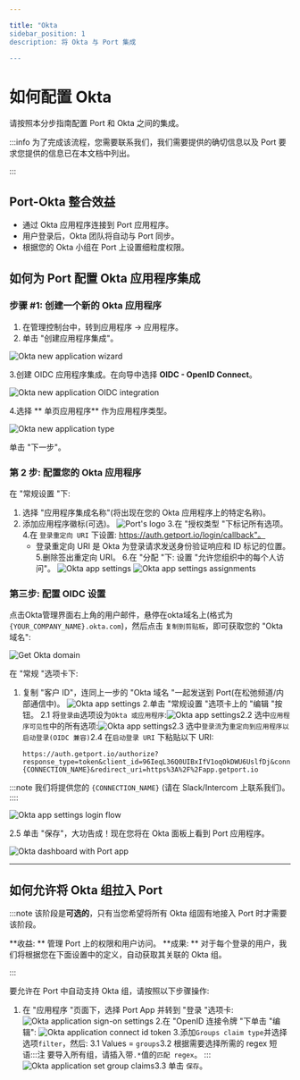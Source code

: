 ```yaml
---

title: "Okta
sidebar_position: 1
description: 将 Okta 与 Port 集成

---
```


# 如何配置 Okta

请按照本分步指南配置 Port 和 Okta 之间的集成。

:::info 为了完成该流程，您需要联系我们，我们需要提供的确切信息以及 Port 要求您提供的信息已在本文档中列出。

:::

## Port-Okta 整合效益

* 通过 Okta 应用程序连接到 Port 应用程序。
* 用户登录后，Okta 团队将自动与 Port 同步。
* 根据您的 Okta 小组在 Port 上设置细粒度权限。

## 如何为 Port 配置 Okta 应用程序集成

### 步骤 #1: 创建一个新的 Okta 应用程序

1. 在管理控制台中，转到应用程序 -> 应用程序。
2. 单击 "创建应用程序集成"。

![Okta new application wizard](../../../static/img/sso/okta/OktaCreateApp.png)

3.创建 OIDC 应用程序集成。在向导中选择 **OIDC - OpenID Connect**。

![Okta new application OIDC integration](../../../static/img/sso/okta/OktaCreateAppIntegration.png)

4.选择 ** 单页应用程序** 作为应用程序类型。

![Okta new application type](../../../static/img/sso/okta/OktaSetAppType.png)

单击 "下一步"。

### 第 2 步: 配置您的 Okta 应用程序

在 "常规设置 "下: 

1. 选择 "应用程序集成名称"(将出现在您的 Okta 应用程序上的特定名称)。
2. 添加应用程序徽标(可选)。
    ![Port's logo](../../../static/img/sso/general-assets/PortLogo.png)
3.在 "授权类型 "下标记所有选项。
4.在 `登录重定向 URI` 下设置: https://auth.getport.io/login/callback"。
    - 登录重定向 URI 是 Okta 为登录请求发送身份验证响应和 ID 标记的位置。
5.删除签出重定向 URI。
6.在 "分配 "下: 设置 "允许您组织中的每个人访问"。
    ![Okta app settings](../../../static/img/sso/okta/AppIntegrationSettings.png)
    ![Okta app settings assignments](../../../static/img/sso/okta/AppSettingsAssignments.png)

### 第三步: 配置 OIDC 设置

点击Okta管理界面右上角的用户邮件，悬停在okta域名上(格式为`{YOUR_COMPANY_NAME}.okta.com`)，然后点击 `复制到剪贴板`，即可获取您的 "Okta域名": 

![Get Okta domain](../../../static/img/sso/okta/OktaGetDomain.png)

在 "常规 "选项卡下: 

1. 复制 "客户 ID"，连同上一步的 "Okta 域名 "一起发送到 Port(在松弛频道/内部通信中)。
    ![Okta app settings](../../../static/img/sso/okta/OktaAppSettingsPage.png)
2.单击 "常规设置 "选项卡上的 "编辑 "按钮。
    2.1 将`登录由`选项设为`Okta 或应用程序`:![Okta app settings](../../../static/img/sso/okta/OktaAppLoginInitiation.png)2.2 选中`应用程序可见性`中的所有选项:![Okta app settings](../../../static/img/sso/okta/OktaAppVisibilitySettings.png)2.3 选中`登录流`为`重定向到应用程序以启动登录(OIDC 兼容)`2.4 在`启动登录 URI` 下粘贴以下 URI: 


   ```text showLineNumbers
   https://auth.getport.io/authorize?response_type=token&client_id=96IeqL36Q0UIBxIfV1oqOkDWU6UslfDj&connection={CONNECTION_NAME}&redirect_uri=https%3A%2F%2Fapp.getport.io
   ```


:::note 我们将提供您的 `{CONNECTION_NAME}` (请在 Slack/Intercom 上联系我们)。 :::: 

![Okta app settings login flow](../../../static/img/sso/okta/OktaAppLoginflowSettings.png)

2.5 单击 "保存"，大功告成！现在您将在 Okta 面板上看到 Port 应用程序。

![Okta dashboard with Port app](../../../static/img/sso/okta/OktaDashboard.png)

---

## 如何允许将 Okta 组拉入 Port

:::note 该阶段是**可选的**，只有当您希望将所有 Okta 组固有地接入 Port 时才需要该阶段。

**收益: ** 管理 Port 上的权限和用户访问。 **成果: ** 对于每个登录的用户，我们将根据您在下面设置中的定义，自动获取其关联的 Okta 组。

:::

要允许在 Port 中自动支持 Okta 组，请按照以下步骤操作: 

1. 在 "应用程序 "页面下，选择 Port App 并转到 "登录 "选项卡: 
    ![Okta application sign-on settings](../../../static/img/sso/okta/OktaAppSignOnSettings.png)
2.在 "OpenID 连接令牌 "下单击 "编辑": 
    ![Okta application connect id token](../../../static/img/sso/okta/OktaAppConnectToken.png)
3.添加`Groups claim type`并选择选项`filter`，然后: 
    3.1 Values = `groups`3.2 根据需要选择所需的 regex 短语:::注
    要导入所有组，请插入带`.*`值的`匹配 regex`。
    :::![Okta application set group claims](../../../static/img/sso/okta/OktaAppSetGroupClaims.png)3.3 单击 `保存`。

